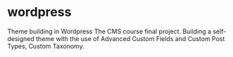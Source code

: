 # wordpress
Theme building in Wordpress
The CMS course final project.
Building a self-designed theme with the use of Advanced Custom Fields and Custom Post Types, Custom Taxonomy.
